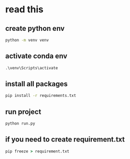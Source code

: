# read this

## create python env

```cmd
python -m venv venv
```

## activate conda env

```cmd
.\venv\Scripts\activate

```

## install all packages

```cmd
pip install -r requirements.txt

```

## run project

```cmd
python run.py
```

## if you need to create requirement.txt

```cmd
pip freeze > requirement.txt
```
